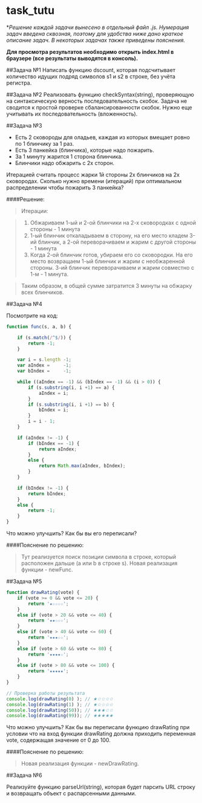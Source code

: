 # task_tutu

**Решение каждой задачи вынесено в отдельный файл *.js. Нумерация задач введена сквозная, поэтому для удобства ниже дано краткое описание задач. В некоторых задачах также приведены пояснения.**

**Для просмотра результатов необходимо открыть index.html в браузере (все результаты выводятся в консоль).**


##Задача №1
Написать функцию dscount, которая подсчитывает количество идущих подряд символов s1 и s2 в строке, без учёта регистра.


##Задача №2
Реализовать функцию checkSyntax(string), проверяющую на синтаксическую верность последовательность скобок. Задача не сводится к простой проверке сбалансированности скобок. Нужно еще учитывать их последовательность (вложенность).


##Задача №3

* Есть 2 сковороды для оладьев, каждая из которых вмещает ровно по 1 блинчику за 1 раз.
* Есть 3 панкейка (блинчика), которые надо пожарить.
* За 1 минуту жарится 1 сторона блинчика.
* Блинчики надо обжарить с 2х сторон.

Итерацией считать процесс жарки 1й стороны 2х блинчиков на 2х сковородах. Сколько нужно времени (итераций) при оптимальном распределении чтобы пожарить 3 панкейка?

####Решение:
>Итерации:

> 1. Обжариваем 1-ый и 2-ой блинчики на 2-х сковородках с одной стороны - 1 минута
> 2. 1-ый блинчик откаладываем в сторону, на его место кладем 3-ий блинчик, а 2-ой переворачиваем и жарим с другой стороны - 1 минута
> 3. Когда 2-ой блинчик готов, убираем его со сковородки. На его место возвращаем 1-ый блинчик и жарим с необжаренной стороны. 3-ий блинчик переворачиваем и жарим совместно с 1-м - 1 минута.

> Таким образом, в общей сумме затратится 3 минуты на обжарку всех блинчиков.


##Задача №4

Посмотрите на код:

```javascript
function func(s, a, b) {

    if (s.match(/^$/)) {
        return -1;
    }

    var i = s.length -1;
    var aIndex =     -1;
    var bIndex =     -1;

    while ((aIndex == -1) && (bIndex == -1) && (i > 0)) {
        if (s.substring(i, i +1) == a) {
            aIndex = i;
        }
        if (s.substring(i, i +1) == b) {
            bIndex = i;
        }
        i = i - 1;
    }

    if (aIndex != -1) {
        if (bIndex == -1) {
            return aIndex;
        }
        else {
            return Math.max(aIndex, bIndex);
        }
    }

    if (bIndex != -1) {
        return bIndex;
    }
    else {
        return -1;
    }
}
```
Что можно улучшить? Как бы вы его переписали?

####Пояснение по решению:
>Тут реализуется поиск позиции символа в строке, который расположен дальше (a или b в строке s). Новая реализация функции - newFunc.

##Задача №5

```javascript
function drawRating(vote) {
    if (vote >= 0 && vote <= 20) {
        return '★☆☆☆☆';
    }
    else if (vote > 20 && vote <= 40) {
        return '★★☆☆☆';
    }
    else if (vote > 40 && vote <= 60) {
        return '★★★☆☆';
    }
    else if (vote > 60 && vote <= 80) {
        return '★★★★☆';
    }
    else if (vote > 80 && vote <= 100) {
        return '★★★★★';
    }
}

// Проверка работы результата
console.log(drawRating(0) ); // ★☆☆☆☆
console.log(drawRating(1) ); // ★☆☆☆☆
console.log(drawRating(50)); // ★★★☆☆
console.log(drawRating(99)); // ★★★★★
```

Что можно улучшить? Как бы вы переписали функцию drawRating при условии что на вход функции drawRating должна приходить переменная vote, содержащая значение от 0 до 100.


####Пояснение по решению:
>Новая реализация функции - newDrawRating.

##Задача №6

Реализуйте функцию parseUrl(string), которая будет парсить URL строку и возвращать объект с распарсенными данными.
